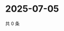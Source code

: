 # 2025-07-05

共 0 条

<!-- BEGIN ZHIHUVIDEO -->
<!-- 最后更新时间 Sat Jul 05 2025 08:54:32 GMT+0800 (China Standard Time) -->

<!-- END ZHIHUVIDEO -->
